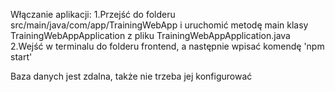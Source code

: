 Włączanie aplikacji:
1.Przejść do folderu src/main/java/com/app/TrainingWebApp i uruchomić metodę main klasy 
    TrainingWebAppApplication z pliku TrainingWebAppApplication.java
2.Wejść w terminalu do folderu frontend, a następnie wpisać komendę 'npm start'

Baza danych jest zdalna, także nie trzeba jej konfigurować
